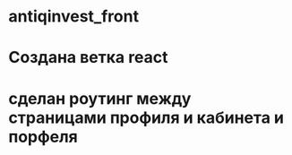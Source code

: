 # antiqinvest_front

# Создана ветка react
# сделан роутинг между страницами профиля и кабинета и порфеля


